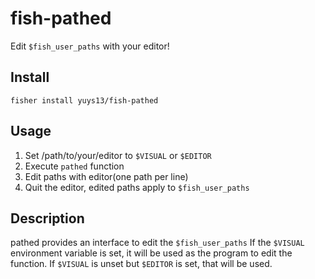 # fish-pathed

Edit `$fish_user_paths` with your editor!

## Install

```fish
fisher install yuys13/fish-pathed
```

## Usage

1. Set /path/to/your/editor to `$VISUAL` or `$EDITOR`
2. Execute `pathed` function
3. Edit paths with editor(one path per line)
4. Quit the editor, edited paths apply to `$fish_user_paths`

## Description

pathed provides an interface to edit the `$fish_user_paths`
If the `$VISUAL` environment variable is set, it will be used as the program to edit the function.
If `$VISUAL` is unset but `$EDITOR` is set, that will be used.
